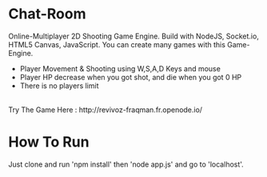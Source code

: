 # Chat-Room
Online-Multiplayer 2D Shooting Game Engine. Build with NodeJS, Socket.io, HTML5 Canvas, JavaScript.
You can create many games with this Game-Engine.
<br>
- Player Movement & Shooting using W,S,A,D Keys and mouse
- Player HP decrease when you got shot, and die when you got 0 HP
- There is no players limit
<br>
Try The Game Here : http://revivoz-fraqman.fr.openode.io/

# How To Run
Just clone and run 'npm install' then 'node app.js' and go to 'localhost'.

